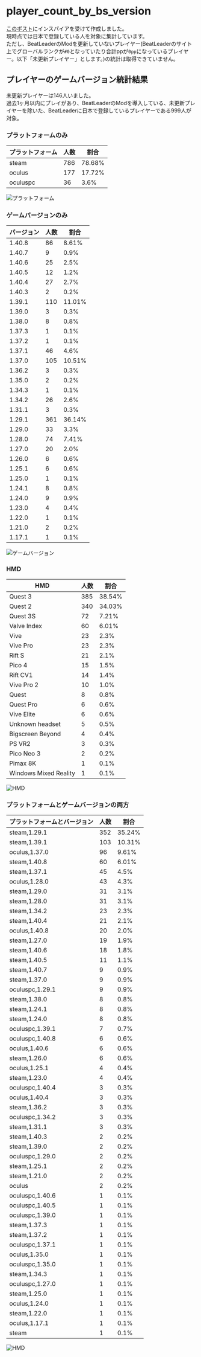 # player_count_by_bs_version

[このポスト](https://x.com/ge2toro/status/1921944149143482563)にインスパイアを受けて作成しました。  
現時点では日本で登録している人を対象に集計しています。  
ただし、BeatLeaderのModを更新していないプレイヤー(BeatLeaderのサイト上でグローバルランクが`#0`となっていたり合計ppが`0pp`になっているプレイヤー。以下「未更新プレイヤー」とします。)の統計は取得できていません。

## プレイヤーのゲームバージョン統計結果
未更新プレイヤーは146人いました。  
過去1ヶ月以内にプレイがあり、BeatLeaderのModを導入している、未更新プレイヤーを除いた、BeatLeaderに日本で登録しているプレイヤーである999人が対象。

### プラットフォームのみ
| プラットフォーム | 人数 | 割合 |
| ---- | ---- | ---- |
| steam | 786 | 78.68% |
| oculus | 177 | 17.72% |
| oculuspc | 36 | 3.6% |

![プラットフォーム](platform_count.png)

### ゲームバージョンのみ
| バージョン | 人数 | 割合 |
| ---- | ---- | ---- |
| 1.40.8 | 86 | 8.61% |
| 1.40.7 | 9 | 0.9% |
| 1.40.6 | 25 | 2.5% |
| 1.40.5 | 12 | 1.2% |
| 1.40.4 | 27 | 2.7% |
| 1.40.3 | 2 | 0.2% |
| 1.39.1 | 110 | 11.01% |
| 1.39.0 | 3 | 0.3% |
| 1.38.0 | 8 | 0.8% |
| 1.37.3 | 1 | 0.1% |
| 1.37.2 | 1 | 0.1% |
| 1.37.1 | 46 | 4.6% |
| 1.37.0 | 105 | 10.51% |
| 1.36.2 | 3 | 0.3% |
| 1.35.0 | 2 | 0.2% |
| 1.34.3 | 1 | 0.1% |
| 1.34.2 | 26 | 2.6% |
| 1.31.1 | 3 | 0.3% |
| 1.29.1 | 361 | 36.14% |
| 1.29.0 | 33 | 3.3% |
| 1.28.0 | 74 | 7.41% |
| 1.27.0 | 20 | 2.0% |
| 1.26.0 | 6 | 0.6% |
| 1.25.1 | 6 | 0.6% |
| 1.25.0 | 1 | 0.1% |
| 1.24.1 | 8 | 0.8% |
| 1.24.0 | 9 | 0.9% |
| 1.23.0 | 4 | 0.4% |
| 1.22.0 | 1 | 0.1% |
| 1.21.0 | 2 | 0.2% |
| 1.17.1 | 1 | 0.1% |

![ゲームバージョン](game_version_count.png)

### HMD
| HMD | 人数 | 割合 |
| ---- | ---- | ---- |
| Quest 3 | 385 | 38.54% |
| Quest 2 | 340 | 34.03% |
| Quest 3S | 72 | 7.21% |
| Valve Index | 60 | 6.01% |
| Vive | 23 | 2.3% |
| Vive Pro | 23 | 2.3% |
| Rift S | 21 | 2.1% |
| Pico 4 | 15 | 1.5% |
| Rift CV1 | 14 | 1.4% |
| Vive Pro 2 | 10 | 1.0% |
| Quest | 8 | 0.8% |
| Quest Pro | 6 | 0.6% |
| Vive Elite | 6 | 0.6% |
| Unknown headset | 5 | 0.5% |
| Bigscreen Beyond | 4 | 0.4% |
| PS VR2 | 3 | 0.3% |
| Pico Neo 3 | 2 | 0.2% |
| Pimax 8K | 1 | 0.1% |
| Windows Mixed Reality | 1 | 0.1% |

![HMD](hmd_count.png)

### プラットフォームとゲームバージョンの両方
| プラットフォームとバージョン | 人数 | 割合 |
| ---- | ---- | ---- |
| steam,1.29.1 | 352 | 35.24% |
| steam,1.39.1 | 103 | 10.31% |
| oculus,1.37.0 | 96 | 9.61% |
| steam,1.40.8 | 60 | 6.01% |
| steam,1.37.1 | 45 | 4.5% |
| oculus,1.28.0 | 43 | 4.3% |
| steam,1.29.0 | 31 | 3.1% |
| steam,1.28.0 | 31 | 3.1% |
| steam,1.34.2 | 23 | 2.3% |
| steam,1.40.4 | 21 | 2.1% |
| oculus,1.40.8 | 20 | 2.0% |
| steam,1.27.0 | 19 | 1.9% |
| steam,1.40.6 | 18 | 1.8% |
| steam,1.40.5 | 11 | 1.1% |
| steam,1.40.7 | 9 | 0.9% |
| steam,1.37.0 | 9 | 0.9% |
| oculuspc,1.29.1 | 9 | 0.9% |
| steam,1.38.0 | 8 | 0.8% |
| steam,1.24.1 | 8 | 0.8% |
| steam,1.24.0 | 8 | 0.8% |
| oculuspc,1.39.1 | 7 | 0.7% |
| oculuspc,1.40.8 | 6 | 0.6% |
| oculus,1.40.6 | 6 | 0.6% |
| steam,1.26.0 | 6 | 0.6% |
| oculus,1.25.1 | 4 | 0.4% |
| steam,1.23.0 | 4 | 0.4% |
| oculuspc,1.40.4 | 3 | 0.3% |
| oculus,1.40.4 | 3 | 0.3% |
| steam,1.36.2 | 3 | 0.3% |
| oculuspc,1.34.2 | 3 | 0.3% |
| steam,1.31.1 | 3 | 0.3% |
| steam,1.40.3 | 2 | 0.2% |
| steam,1.39.0 | 2 | 0.2% |
| oculuspc,1.29.0 | 2 | 0.2% |
| steam,1.25.1 | 2 | 0.2% |
| steam,1.21.0 | 2 | 0.2% |
| oculus | 2 | 0.2% |
| oculuspc,1.40.6 | 1 | 0.1% |
| oculuspc,1.40.5 | 1 | 0.1% |
| oculuspc,1.39.0 | 1 | 0.1% |
| steam,1.37.3 | 1 | 0.1% |
| steam,1.37.2 | 1 | 0.1% |
| oculuspc,1.37.1 | 1 | 0.1% |
| oculus,1.35.0 | 1 | 0.1% |
| oculuspc,1.35.0 | 1 | 0.1% |
| steam,1.34.3 | 1 | 0.1% |
| oculuspc,1.27.0 | 1 | 0.1% |
| steam,1.25.0 | 1 | 0.1% |
| oculus,1.24.0 | 1 | 0.1% |
| steam,1.22.0 | 1 | 0.1% |
| oculus,1.17.1 | 1 | 0.1% |
| steam | 1 | 0.1% |

![HMD](platform_game_version_count.png)
